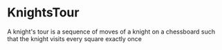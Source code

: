 # KnightsTour
A knight's tour is a sequence of moves of a knight on a chessboard such that the knight visits every square exactly once
